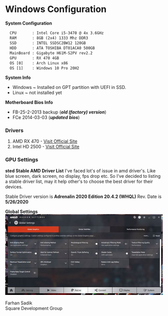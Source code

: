 # Windows Configuration

**System Configuration**

```
  CPU       : Intel Core i5-3470 @ 4x 3.6GHz
  RAM       : 8GB (2x4) 1333 Mhz DDR3
  SSD       : INTEL SSDSC2BW12 120GB
  HDD       : ATA TOSHIBA DT01ACA0 500GB
  MainBoard : Gigabyte H61M-S2PV rev2.2
  GPU       : RX 470 4GB 
  OS [0]    : Arch Linux x86
  OS [1]    : Windows 10 Pro 20H2 
```

**System Info**
 * Windows ~ Installed on GPT partition with UEFI in SSD. 
 * Linux ~ not installed yet 
 
**Motherboard Bios Info**
 * FB-25-2-2013 backup (***old (factory) version***)
 * FCe 2014-03-03 (***updated bios***)

### Drivers 

1. AMD RX 470 - [Visit Official Site](https://www.amd.com/en/support/graphics/radeon-400-series/radeon-rx-400-series/radeon-rx-470)
2. Intel HD 2500 - [Visit Official Site](https://downloadcenter.intel.com/product/81501/Intel-HD-Graphics-2500)

### GPU Settings
**sted Stable AMD Driver List**
I've faced lot's of issue in amd driver's. Like blue screen, dark screen, no display, fps drop etc. So I've decided to listing a stable driver list, may it help other's to choose the best driver for their devices. 

Stable Driver version is **Adrenalin 2020 Edition 20.4.2 (WHQL)** Rev. Date is **5/26/2020** 

**Global Settings**
![amd_global_settings.jpg](amd_global_settings.jpg)





Farhan Sadik <br>
Square Development Group
